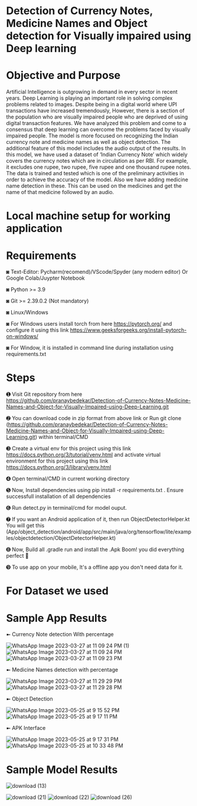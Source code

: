 # Detection of Currency Notes, Medicine Names and Object detection for Visually impaired using Deep learning

# Objective and Purpose
Artificial Intelligence is outgrowing in demand in every sector in recent years. Deep Learning is playing an important role in solving complex problems related to images. Despite being in a digital world where UPI transactions have increased tremendously, However, there is a section of the population who are visually impaired people who are deprived of using digital transaction features. We have analyzed this problem and come to a consensus that deep learning can overcome the problems faced by visually impaired people. The model is more focused on recognizing the Indian currency note and medicine names as well as object detection. The additional feature of this model includes the audio output of the results. In this model, we have used a dataset of ‘Indian Currency Note’ which widely covers the currency notes which are in circulation as per RBI. For example, it excludes one rupee, two rupee, five rupee and one thousand rupee notes. The data is trained and tested which is one of the preliminary activities in order to achieve the accuracy of the model. Also we have adding medicine name detection in these. This can be used on the medicines and get the name of that medicine followed by an audio.

# Local machine setup for working application

# Requirements
◙ Text-Editor: Pycharm(recomend)/VScode/Spyder (any modern editor) Or Google Colab/Juypter Notebook

◙ Python >= 3.9

◙ Git >= 2.39.0.2 (Not mandatory)

◙ Linux/Windows 

◙ For Windows users install torch from here https://pytorch.org/ and configure it using this link https://www.geeksforgeeks.org/install-pytorch-on-windows/

◙ For Window, it is installed in command line during installation using requirements.txt

# Steps
➊ Visit Git repository from here https://github.com/pranaybedekar/Detection-of-Currency-Notes-Medicine-Names-and-Object-for-Visually-Impaired-using-Deep-Learning.git

➋ You can download code in zip format from above link or Run git clone (https://github.com/pranaybedekar/Detection-of-Currency-Notes-Medicine-Names-and-Object-for-Visually-Impaired-using-Deep-Learning.git) within terminal/CMD

➌ Create a virtual env for this project using this link https://docs.python.org/3/tutorial/venv.html and activate virtual environment for this project using this link https://docs.python.org/3/library/venv.html

➍ Open terminal/CMD in current working directory

➎ Now, Install dependencies using pip install -r requirements.txt . Ensure successfull installation of all dependencies

➏ Run detect.py in terminal/cmd for model ouput. 

➐ If you want an Android application of it, then run ObjectDetectorHelper.kt You will get this (App/object_detection/android/app/src/main/java/org/tensorflow/lite/examples/objectdetection/ObjectDetectorHelper.kt)

➑ Now, Build all .gradle run and install the .Apk  Boom! you did everything perfect 🌟

➒ To use app on your mobile, It's a offline app you don't need data for it.

# For Dataset we used



# Sample App Results
➼ Currency Note detection With percentage

![WhatsApp Image 2023-03-27 at 11 09 24 PM (1)](https://github.com/pranaybedekar/Detection-of-Currency-Notes-Medicine-Names-and-Object-for-Visually-Impaired-using-Deep-Learning/assets/81001795/925cbb34-e282-4826-97c6-2e92ca6508a4)
![WhatsApp Image 2023-03-27 at 11 09 24 PM](https://github.com/pranaybedekar/Detection-of-Currency-Notes-Medicine-Names-and-Object-for-Visually-Impaired-using-Deep-Learning/assets/81001795/6979298c-8354-4f56-9f06-aa17f327f0e5)
![WhatsApp Image 2023-03-27 at 11 09 23 PM](https://github.com/pranaybedekar/Detection-of-Currency-Notes-Medicine-Names-and-Object-for-Visually-Impaired-using-Deep-Learning/assets/81001795/be2b1893-964d-4549-8ef3-f7103de1d3b4)

➼ Medicine Names detection with percentage

![WhatsApp Image 2023-03-27 at 11 29 29 PM](https://github.com/pranaybedekar/Detection-of-Currency-Notes-Medicine-Names-and-Object-for-Visually-Impaired-using-Deep-Learning/assets/81001795/8f9ffac9-b704-4c6e-baae-071bc775b50d)
![WhatsApp Image 2023-03-27 at 11 29 28 PM](https://github.com/pranaybedekar/Detection-of-Currency-Notes-Medicine-Names-and-Object-for-Visually-Impaired-using-Deep-Learning/assets/81001795/3f05df4f-e53e-48a5-8db6-d427e533a132)

➼ Object Detection

![WhatsApp Image 2023-05-25 at 9 15 52 PM](https://github.com/pranaybedekar/Detection-of-Currency-Notes-Medicine-Names-and-Object-for-Visually-Impaired-using-Deep-Learning/assets/81001795/c2bbe8fc-6c63-4005-a8d6-6d99491720ac)
![WhatsApp Image 2023-05-25 at 9 17 11 PM](https://github.com/pranaybedekar/Detection-of-Currency-Notes-Medicine-Names-and-Object-for-Visually-Impaired-using-Deep-Learning/assets/81001795/13968e52-b95d-452a-b964-688ba6de6df9)


➼ APK Interface

![WhatsApp Image 2023-05-25 at 9 17 31 PM](https://github.com/pranaybedekar/Detection-of-Currency-Notes-Medicine-Names-and-Object-for-Visually-Impaired-using-Deep-Learning/assets/81001795/1e523bb4-25cc-4c4a-9b3d-0a79c7857537)
![WhatsApp Image 2023-05-25 at 10 33 48 PM](https://github.com/pranaybedekar/Detection-of-Currency-Notes-Medicine-Names-and-Object-for-Visually-Impaired-using-Deep-Learning/assets/81001795/481f3ee7-d8ec-4f68-9702-43854d1e40d8)


# Sample Model Results
![download (13)](https://github.com/pranaybedekar/Detection-of-Currency-Notes-Medicine-Names-and-Object-for-Visually-Impaired-using-Deep-Learning/assets/81001795/bc256395-36dc-4887-8cd7-170da3dcd5ce)


![download (21)](https://github.com/pranaybedekar/Detection-of-Currency-Notes-Medicine-Names-and-Object-for-Visually-Impaired-using-Deep-Learning/assets/81001795/29acd22c-be72-4eea-8751-8728bf94771c)
![download (22)](https://github.com/pranaybedekar/Detection-of-Currency-Notes-Medicine-Names-and-Object-for-Visually-Impaired-using-Deep-Learning/assets/81001795/64c0d320-7585-4dda-8dfb-7233d739f4d9)
![download (26)](https://github.com/pranaybedekar/Detection-of-Currency-Notes-Medicine-Names-and-Object-for-Visually-Impaired-using-Deep-Learning/assets/81001795/1c455960-6b03-4325-8108-3ee6eecc1a44)









